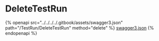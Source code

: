 # DeleteTestRun

{% openapi src="../../../../.gitbook/assets/swagger3.json" path="/TestRun/DeleteTestRun" method="delete" %}
[swagger3.json](../../../../.gitbook/assets/swagger3.json)
{% endopenapi %}
